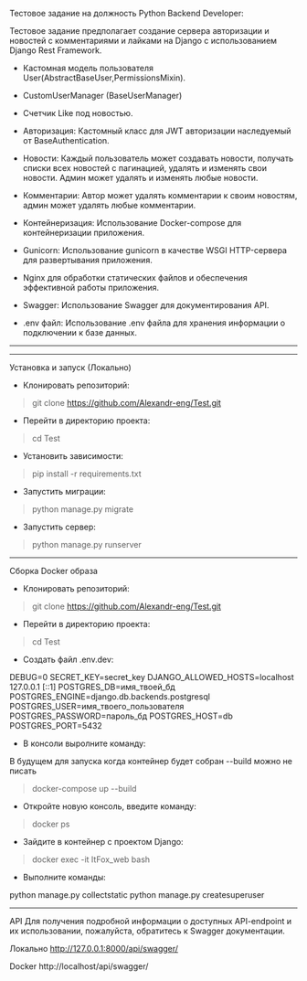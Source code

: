 

Тестовое задание на должность Python Backend Developer:



Тестовое задание предполагает создание сервера авторизации и новостей с комментариями и лайками на Django с использованием Django Rest Framework.


- Кастомная модель пользователя User(AbstractBaseUser,PermissionsMixin).

- CustomUserManager (BaseUserManager)

- Счетчик Like под новостью.

- Авторизация: Кастомный класс для JWT авторизации наследуемый от BaseAuthentication.


- Новости: Каждый пользователь может создавать новости, получать списки всех новостей с пагинацией, удалять и изменять свои новости. Админ может удалять и изменять любые новости.


- Комментарии: Автор может удалять комментарии к своим новостям, админ может удалять любые комментарии.


- Контейнеризация: Использование Docker-compose для контейнеризации приложения.


- Gunicorn: Использование gunicorn в качестве WSGI HTTP-сервера для развертывания приложения.


- Nginx для обработки статических файлов и обеспечения эффективной работы приложения.


- Swagger: Использование Swagger для документирования API.


- .env файл: Использование .env файла для хранения информации о подключении к базе данных.

---




  
---

Установка и запуск (Локально)

- Клонировать репозиторий:
>git clone https://github.com/Alexandr-eng/Test.git

- Перейти в директорию проекта:
>cd Test

- Установить зависимости:
>pip install -r requirements.txt

- Запустить миграции: 
>python manage.py migrate

- Запустить сервер:
>python manage.py runserver
___

Сборка Docker образа

- Клонировать репозиторий:
>git clone https://github.com/Alexandr-eng/Test.git

- Перейти в директорию проекта:
>cd Test

- Создать файл .env.dev:


DEBUG=0
SECRET_KEY=secret_key
DJANGO_ALLOWED_HOSTS=localhost 127.0.0.1 [::1]
POSTGRES_DB=имя_твоей_бд
POSTGRES_ENGINE=django.db.backends.postgresql
POSTGRES_USER=имя_твоего_пользователя
POSTGRES_PASSWORD=пароль_бд
POSTGRES_HOST=db
POSTGRES_PORT=5432

- В консоли выролните команду:

В будущем для запуска когда контейнер будет собран  --build можно не писать
>docker-compose up --build

- Откройте новую консоль, введите команду:
>docker ps

- Зайдите в контейнер с проектом Django:
>docker exec -it ItFox_web bash

- Выполните команды:

python manage.py collectstatic
python manage.py createsuperuser


___

API
Для получения подробной информации о доступных API-endpoint и их
использовании, пожалуйста, обратитесь к Swagger документации.

Локально http://127.0.0.1:8000/api/swagger/

Docker http://localhost/api/swagger/



